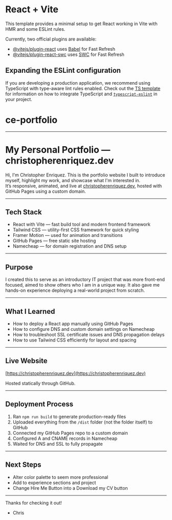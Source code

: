 # React + Vite

This template provides a minimal setup to get React working in Vite with HMR and some ESLint rules.

Currently, two official plugins are available:

- [@vitejs/plugin-react](https://github.com/vitejs/vite-plugin-react/blob/main/packages/plugin-react) uses [Babel](https://babeljs.io/) for Fast Refresh
- [@vitejs/plugin-react-swc](https://github.com/vitejs/vite-plugin-react/blob/main/packages/plugin-react-swc) uses [SWC](https://swc.rs/) for Fast Refresh

## Expanding the ESLint configuration

If you are developing a production application, we recommend using TypeScript with type-aware lint rules enabled. Check out the [TS template](https://github.com/vitejs/vite/tree/main/packages/create-vite/template-react-ts) for information on how to integrate TypeScript and [`typescript-eslint`](https://typescript-eslint.io) in your project.
# ce-portfolio

-------------------------------------------------------------------------------------------------------------------------------------------------------------------------------------------------------------------------------

# My Personal Portfolio — christopherenriquez.dev

Hi, I'm Christopher Enriquez. This is the portfolio website I built to introduce myself, highlight my work, and showcase what I'm interested in.  
It’s responsive, animated, and live at [christopherenriquez.dev](https://christopherenriquez.dev), hosted with GitHub Pages using a custom domain.

---

## Tech Stack

- React with Vite — fast build tool and modern frontend framework
- Tailwind CSS — utility-first CSS framework for quick styling
- Framer Motion — used for animation and transitions
- GitHub Pages — free static site hosting
- Namecheap — for domain registration and DNS setup

---

## Purpose

I created this to serve as an introductory IT project that was more front-end focused, aimed to show others who I am in a unique way.
It also gave me hands-on experience deploying a real-world project from scratch.

---

## What I Learned

- How to deploy a React app manually using GitHub Pages
- How to configure DNS and custom domain settings on Namecheap
- How to troubleshoot SSL certificate issues and DNS propagation delays
- How to use Tailwind CSS efficiently for layout and spacing

---

## Live Website

[https://christopherenriquez.dev](https://christopherenriquez.dev)

Hosted statically through GitHub.

---

## Deployment Process

1. Ran `npm run build` to generate production-ready files
2. Uploaded everything from the `/dist` folder (not the folder itself) to GitHub
3. Connected my GitHub Pages repo to a custom domain
4. Configured A and CNAME records in Namecheap
5. Waited for DNS and SSL to fully propagate

---

## Next Steps

- Alter color palette to seem more professional
- Add to experience sections and project
- Change Hire Me Button into a Download my CV button

---

Thanks for checking it out!

- Chris
